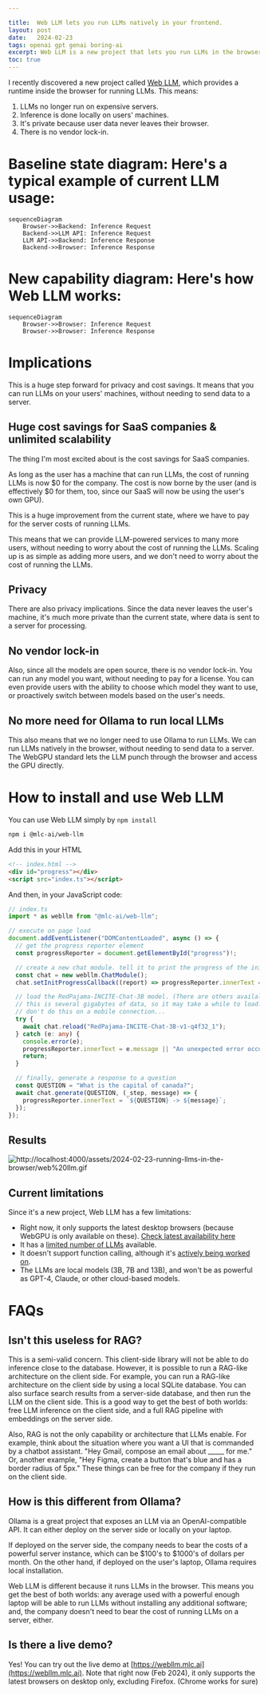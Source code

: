 ```yaml
---

title:  Web LLM lets you run LLMs natively in your frontend.
layout: post
date:   2024-02-23
tags: openai gpt genai boring-ai
excerpt: Web LLM is a new project that lets you run LLMs in the browser. This means you can run LLMs on your own machine, without needing to send data to a server. It's a huge step forward for privacy and cost savings. Here's how to use it.
toc: true
---
```


I recently discovered a new project called [Web LLM](https://webllm.mlc.ai/), which provides a runtime inside the browser for running LLMs. This means:

1. LLMs no longer run on expensive servers.
2. Inference is done locally on users' machines.
3. It's private because user data never leaves their browser.
4. There is no vendor lock-in.


# Baseline state diagram: Here's a typical example of current LLM usage:

```mermaid
sequenceDiagram
    Browser->>Backend: Inference Request
    Backend->>LLM API: Inference Request
    LLM API->>Backend: Inference Response
    Backend->>Browser: Inference Response
```

# New capability diagram: Here's how Web LLM works:

```mermaid
sequenceDiagram
    Browser->>Browser: Inference Request
    Browser->>Browser: Inference Response
```

# Implications

This is a huge step forward for privacy and cost savings. It means that you can run LLMs on your users' machines, without needing to send data to a server.

## Huge cost savings for SaaS companies & unlimited scalability

The thing I'm most excited about is the cost savings for SaaS companies.

As long as the user has a machine that can run LLMs, the cost of running LLMs is now $0 for the company. The cost is now borne by the user (and is effectively $0 for them, too, since our SaaS will now be using the user's own GPU).

This is a huge improvement from the current state, where we have to pay for the server costs of running LLMs.

This means that we can provide LLM-powered services to many more users, without needing to worry about the cost of running the LLMs. Scaling up is as simple as adding more users, and we don't need to worry about the cost of running the LLMs.

## Privacy

There are also privacy implications. Since the data never leaves the user's machine, it's much more private than the current state, where data is sent to a server for processing.

## No vendor lock-in

Also, since all the models are open source, there is no vendor lock-in. You can run any model you want, without needing to pay for a license. You can even provide users with the ability to choose which model they want to use, or proactively switch between models based on the user's needs.

## No more need for Ollama to run local LLMs

This also means that we no longer need to use Ollama to run LLMs. We can run LLMs natively in the browser, without needing to send data to a server. The WebGPU standard lets the LLM punch through the browser and access the GPU directly.

# How to install and use Web LLM

You can use Web LLM simply by `npm install`

```bash
npm i @mlc-ai/web-llm 
```

Add this in your HTML

```html
<!-- index.html -->
<div id="progress"></div>
<script src="index.ts"></script>
```

And then, in your JavaScript code:

```typescript
// index.ts
import * as webllm from "@mlc-ai/web-llm";

// execute on page load
document.addEventListener("DOMContentLoaded", async () => {
  // get the progress reporter element
  const progressReporter = document.getElementById("progress")!;

  // create a new chat module. tell it to print the progress of the initialization.
  const chat = new webllm.ChatModule();
  chat.setInitProgressCallback((report) => progressReporter.innerText = report.text);

  // load the RedPajama-INCITE-Chat-3B model. (There are others availalbe, too).
  // this is several gigabytes of data, so it may take a while to load. 
  // don't do this on a mobile connection...
  try {
    await chat.reload("RedPajama-INCITE-Chat-3B-v1-q4f32_1");
  } catch (e: any) {
    console.error(e);
    progressReporter.innerText = e.message || "An unexpected error occurred.";
    return;
  }

  // finally, generate a response to a question
  const QUESTION = "What is the capital of canada?";
  await chat.generate(QUESTION, (_step, message) => {
    progressReporter.innerText = `${QUESTION} -> ${message}`;
  });
});
```

## Results

![http://localhost:4000/assets/2024-02-23-running-llms-in-the-browser/web%20llm.gif](http://localhost:4000/assets/2024-02-23-running-llms-in-the-browser/web%20llm.gif)

## Current limitations

Since it's a new project, Web LLM has a few limitations:

* Right now, it only supports the latest desktop browsers (because WebGPU is only available on these). [Check latest availability here](https://developer.mozilla.org/en-US/docs/Web/API/WebGPU_API#browser_compatibility)
* It has a [limited number of LLMs](https://github.com/mlc-ai/mlc-llm) available.
* It doesn't support function calling, although it's [actively being worked on](https://github.com/mlc-ai/web-llm/issues/276).
* The LLMs are local models (3B, 7B and 13B), and won't be as powerful as GPT-4, Claude, or other cloud-based models.

# FAQs

## Isn't this useless for RAG?

This is a semi-valid concern. This client-side library will not be able to do inference close to the database. However, it is possible to run a RAG-like architecture on the client side. For example, you can run a RAG-like architecture on the client side by using a local SQLite database. You can also surface search results from a server-side database, and then run the LLM on the client side. This is a good way to get the best of both worlds: free LLM inference on the client side, and a full RAG pipeline with embeddings on the server side.

Also, RAG is not the only capability or architecture that LLMs enable. For example, think about the situation where you want a UI that is commanded by a chatbot assistant. "Hey Gmail, compose an email about _____ for me." Or, another example, "Hey Figma, create a button that's blue and has a border radius of 5px." These things can be free for the company if they run on the client side.

## How is this different from Ollama?

Ollama is a great project that exposes an LLM via an OpenAI-compatible API. It can either deploy on the server side or locally on your laptop. 

If deployed on the server side, the company needs to bear the costs of a powerful server instance, which can be $100's to $1000's of dollars per month. On the other hand, if deployed on the user's laptop, Ollama requires local installation. 

Web LLM is different because it runs LLMs in the browser. This means you get the best of both worlds: any average used with a powerful enough laptop will be able to run LLMs without installing any additional software; and, the company doesn't need to bear the cost of running LLMs on a server, either.

## Is there a live demo?

Yes! You can try out the live demo at [https://webllm.mlc.ai](https://webllm.mlc.ai). Note that right now (Feb 2024), it only supports the latest browsers on desktop only, excluding Firefox. (Chrome works for sure)